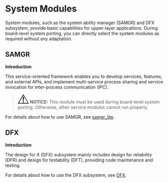 # System Modules<a name="EN-US_TOPIC_0000001199722621"></a>

System modules, such as the system ability manager \(SAMGR\) and DFX subsystem, provide basic capabilities for upper-layer applications. During board-level system porting, you can directly select the system modules as required without any adaptation.

## SAMGR<a name="section105874301910"></a>

**Introduction**

This service-oriented framework enables you to develop services, features, and external APIs, and implement multi-service process sharing and service invocation for inter-process communication \(IPC\).

>![](../public_sys-resources/icon-notice.gif) **NOTICE:** 
>This module must be used during board-level system porting. Otherwise, other service modules cannot run properly.

For details about how to use SAMGR, see  [samgr\_lite](https://gitee.com/openharmony/distributedschedule_samgr_lite/blob/master/README.md).

## DFX<a name="section20064420420"></a>

**Introduction**

The design for X \(DFX\) subsystem mainly includes design for reliability \(DFR\) and design for testability \(DFT\), providing code maintenance and testing.

For details about how to use the DFX subsystem, see  [DFX](../subsystems/subsys-dfx-overview.md).

